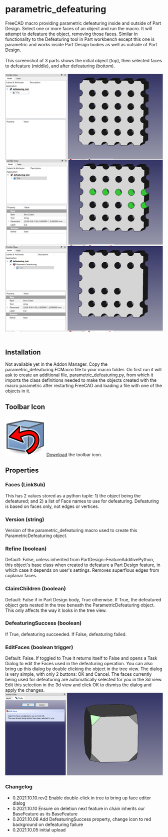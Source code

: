 # parametric_defeaturing
FreeCAD macro providing parametric defeaturing inside and outside of Part Design.  Select one or more faces of an object and run the macro.  It will attempt to defeature the object, removing those faces.  Similar in functionality to the Defeaturing tool in Part workbench except this one is parametric and works inside Part Design bodies as well as outside of Part Design.<br/>
<br/>
This screenshot of 3 parts shows the initial object (top), then selected faces to defeature (middle), and after defeaturing (bottom).<br/>
<br/>
<img src="parametric_defeaturing_scr2.png" alt="screenshot"><br/>
<br/>

## Installation
Not available yet in the Addon Manager.  Copy the parametric_defeaturing.FCMacro file to your macro folder.  On first run it will ask to create an additional file, parametric_defeaturing.py, from which it imports the class definitions needed to make the objects created with the macro parametric after restarting FreeCAD and loading a file with one of the objects in it.

## Toolbar Icon
<img src="parametric_defeaturing.svg" alt="toolbar icon"> <a href="parametric_defeaturing.svg">Download</a> the toolbar icon.

## Properties
### Faces (LinkSub)
This has 2 values stored as a python tuple: 1) the object being the defeatured; and 2) a list of Face names to use for defeaturing.  Defeaturing is based on faces only, not edges or vertices.

### Version (string)
Version of the parametric_defeaturing macro used to create this ParametricDefeaturing object.

### Refine (boolean)
Default: False, unless inherited from PartDesign::FeatureAdditivePython, this object's base class when created to defeature a Part Design feature, in which case it depends on user's settings.  Removes superflous edges from coplanar faces.

### ClaimChildren (boolean)
Default: False if in Part Design body, True otherwise.  If True, the defeatured object gets nested in the tree beneath the ParametricDefeaturing object.  This only affects the way it looks in the tree view.

### DefeaturingSuccess (boolean)
If True, defeaturing succeeded.  If False, defeaturing failed.

### EditFaces (boolean trigger)
Default: False.  If toggled to True it returns itself to False and opens a Task Dialog to edit the Faces used in the defeaturing operation.  You can also bring up this dialog by double clicking the object in the tree view.  The dialog is very simple, with only 2 buttons: OK and Cancel.   The faces currently being used for defeaturing are automatically selected for you in the 3d view.  Edit this selection in the 3d view and click OK to dismiss the dialog and apply the changes.
<img src="parametric_defeaturing_scr.png" alt="screenshot">
### Changelog
* 0.2021.10.10.rev2 Enable double-click in tree to bring up face editor dialog
* 0.2021.10.10 Ensure on deletion next feature in chain inherits our BaseFeature as its BaseFeature
* 0.2021.10.08 Add DefeaturingSuccess property, change icon to red background on defeaturing failure
* 0.2021.10.05 initial upload
